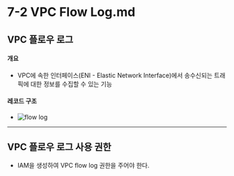 # 7-2 VPC Flow Log.md

## VPC 플로우 로그
#### 개요
- VPC에 속한 인터페이스(ENI - Elastic Network Interface)에서 송수신되는 트래픽에 대한 정보를 수집할 수 있는 기능

#### 레코드 구조
- ![flow log](https://i.ytimg.com/vi/cPh3fTT1L1g/maxresdefault.jpg)

---

## VPC 플로우 로그 사용 권한
- IAM을 생성하여 VPC flow log 권한을 주어야 한다.